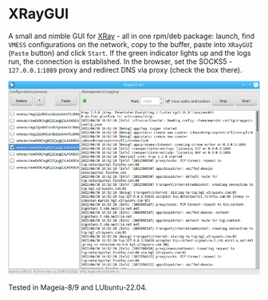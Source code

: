 # XRayGUI
A small and nimble GUI for [XRay](https://github.com/XTLS/Xray-core) - all in one rpm/deb package: launch, find `VMESS` configurations on the network, copy to the buffer, paste into `XRayGUI` (`Paste` button) and click `Start`. If the green indicator lights up and the logs run, the connection is established. In the browser, set the SOCKS5 - `127.0.0.1`:`1089` proxy and redirect DNS via proxy (check the box there). 
  
![](https://github.com/AKotov-dev/XRayGUI/blob/main/ScreenShots/XRayGUI.png)  
  
Tested in Mageia-8/9 and LUbuntu-22.04.
